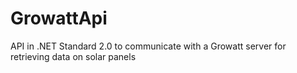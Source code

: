 # GrowattApi
API in .NET Standard 2.0 to communicate with a Growatt server for retrieving data on solar panels
